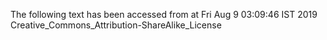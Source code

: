 The following text has been accessed from at Fri Aug 9 03:09:46 IST 2019
Creative_Commons_Attribution-ShareAlike_License
